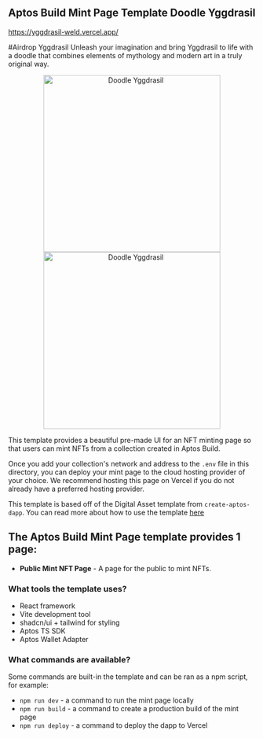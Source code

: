 ## Aptos Build Mint Page Template Doodle Yggdrasil
https://yggdrasil-weld.vercel.app/

#Airdrop Yggdrasil Unleash your imagination and bring Yggdrasil to life with a doodle that combines elements of mythology and modern art in a truly original way.
<div align="center">
  <a href="https://yggdrasil-weld.vercel.app/">
    <img src="https://github.com/port-ugal/Yggdrasil/blob/main/frontend/assets/placeholders/Doodle%20Yggdrasil%2001.jpg" alt="Doodle Yggdrasil" width="360">
  </a>
  <a href="https://yggdrasil-weld.vercel.app/">
    <img src="https://github.com/port-ugal/Yggdrasil/blob/main/frontend/assets/placeholders/Doodle%20Yggdrasil%2001.jpg" alt="Doodle Yggdrasil" width="360">
  </a>
</div>

This template provides a beautiful pre-made UI for an NFT minting page so that users can mint NFTs from a collection created in Aptos Build.

Once you add your collection's network and address to the `.env` file in this directory, you can deploy your mint page to the cloud hosting provider of your choice. We recommend hosting this page on Vercel if you do not already have a preferred hosting provider.

This template is based off of the Digital Asset template from `create-aptos-dapp`. You can read more about how to use the template [here](https://aptos.dev/create-aptos-dapp/templates/digital-asset)

## The Aptos Build Mint Page template provides 1 page:

- **Public Mint NFT Page** - A page for the public to mint NFTs.

### What tools the template uses?

- React framework
- Vite development tool
- shadcn/ui + tailwind for styling
- Aptos TS SDK
- Aptos Wallet Adapter

### What commands are available?

Some commands are built-in the template and can be ran as a npm script, for example:

- `npm run dev` - a command to run the mint page locally
- `npm run build` - a command to create a production build of the mint page
- `npm run deploy` - a command to deploy the dapp to Vercel
